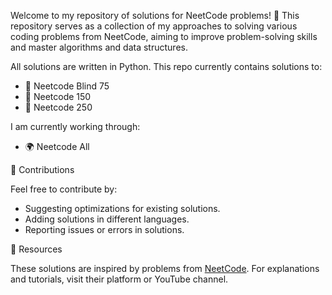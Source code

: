 Welcome to my repository of solutions for NeetCode problems! 🚀 This repository serves as a collection of my approaches to solving various coding problems from NeetCode, aiming to improve problem-solving skills and master algorithms and data structures.

All solutions are written in Python. This repo currently contains solutions to:
- 🧠 Neetcode Blind 75
- 🚀 Neetcode 150
- 🦄 Neetcode 250

I am currently working through:
- 🌍 Neetcode All

📝 Contributions

Feel free to contribute by:

- Suggesting optimizations for existing solutions.
- Adding solutions in different languages.
- Reporting issues or errors in solutions.

📖 Resources

These solutions are inspired by problems from [NeetCode](https://neetcode.io/). For explanations and tutorials, visit their platform or YouTube channel.
